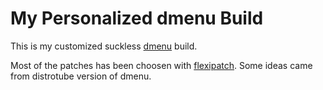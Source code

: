 # My Personalized dmenu Build

This is my customized suckless [dmenu](https://tools.suckless.org/dmenu/) build.

Most of the patches has been choosen with [flexipatch](https://github.com/bakkeby/dwm-flexipatch).
Some ideas came from distrotube version of dmenu.

